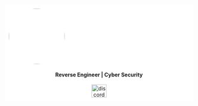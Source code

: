 <div style="background-color: white; padding: 10px;">
  <div align="center" style="border-radius: 50%; overflow: hidden; width: 150px; height: 150px;">
    <img src="https://raw.githubusercontent.com/x03ee/FiveM-Gui-Loader/main/f2b9f3714a5fbd3540d71425835775e6_1.png" 
    style="width: 100%; height: 100%; object-fit: cover;" />
  </div>


  <h4 align="center">Reverse Engineer | Cyber Security</h4>

  <div align="center">
    <a href="https://tryhackme.com/p/x03e" target="_blank">
      <img src="https://assets.tryhackme.com/img/logo/tryhackme_logo_full.svg" width="40" height="35" alt="discord logo"  />
    </a>
  </div>
</div>
